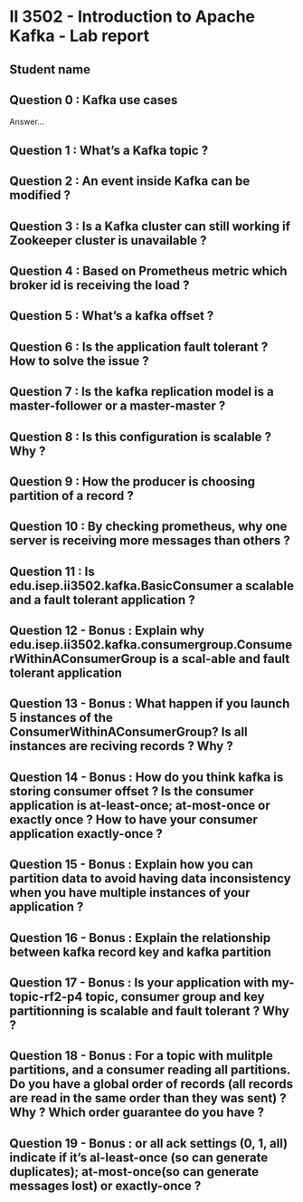 # II 3502 - Introduction to Apache Kafka - Lab report
## Student name


## Question 0 : Kafka use cases
Answer...


## Question 1 : What’s a Kafka topic ?


## Question 2 : An event inside Kafka can be modified ?


## Question 3 : Is a Kafka cluster can still working if Zookeeper cluster is unavailable ?


## Question 4 : Based on Prometheus metric which broker id is receiving the load ?


## Question 5 : What’s a kafka offset ?


## Question 6 :  Is the application  fault tolerant ?  How to solve the issue ?


## Question 7 : Is the kafka replication model is a master-follower or a master-master ?


## Question 8 : Is this configuration is scalable ?  Why ?


## Question 9 : How the producer is choosing partition of a record ?


## Question 10 : By checking prometheus, why one server is receiving more messages than others ?


## Question 11 : Is edu.isep.ii3502.kafka.BasicConsumer a scalable and a fault tolerant application ?


## Question 12 - Bonus : Explain why edu.isep.ii3502.kafka.consumergroup.ConsumerWithinAConsumerGroup is a scal-able and fault tolerant application


## Question 13 - Bonus : What  happen  if  you  launch  5  instances  of  the  ConsumerWithinAConsumerGroup?   Is  all instances are reciving records ?  Why ?


## Question 14 - Bonus : How do you think kafka is storing consumer offset ?  Is the consumer application is at-least-once; at-most-once or exactly once ?  How to have your consumer application exactly-once ?


## Question 15 - Bonus : Explain how you can partition data to avoid having data inconsistency when you have multiple instances of your application ?


## Question 16 - Bonus : Explain the relationship between kafka record key and kafka partition


## Question 17 - Bonus : Is  your  application  with  my-topic-rf2-p4  topic,  consumer  group  and  key  partitionning  is scalable and fault tolerant ?  Why ?


## Question 18 - Bonus : For a topic with mulitple partitions, and a consumer reading all partitions.  Do you have a global order of records (all records are read in the same order than they was sent) ?  Why ?  Which order guarantee do you have ?


## Question 19 - Bonus : or all ack settings (0, 1, all) indicate if it’s al-least-once (so can generate duplicates); at-most-once(so can generate messages lost) or exactly-once ?

